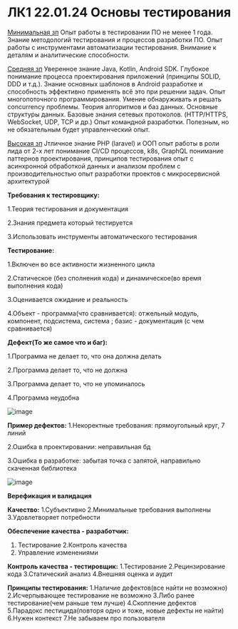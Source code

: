 # ЛК1 22.01.24 Основы тестирования

[Минимальная зп](https://zvenigorod.hh.ru/vacancy/91095485?query=тестировщик&hhtmFrom=vacancy_search_list)
Опыт работы в тестировании ПО не менее 1 года.
Знание методологий тестирования и процессов разработки ПО.
Опыт работы с инструментами автоматизации тестирования.
Внимание к деталям и аналитические способности.

[Средняя зп]([https://zvenigorod.hh.ru/vacancy/91095485?query=тестировщик&hhtmFrom=vacancy_search_list](https://zvenigorod.hh.ru/vacancy/85616418?query=тестировщик&hhtmFrom=vacancy_search_list))
Уверенное знание Java, Kotlin, Android SDK.
Глубокое понимание процесса проектирования приложений (принципы SOLID, DDD и т.д.). Знание основных шаблонов в Android разработке и способность эффективно применять всё это при решении задач. Опыт многопоточного программирования. Умение обнаруживать и решать concurrency проблемы.
Теория алгоритмов и баз данных. Основные структуры данных.
Базовые знания сетевых протоколов. (HTTP/HTTPS, WebSocket, UDP, TCP и др.)
Опыт командной разработки. Полезным, но не обязательным будет управленческий опыт.

[Высокая зп](https://zvenigorod.hh.ru/vacancy/91133361?query=тестировщик&hhtmFrom=vacancy_search_list)
Jтличное знание PHP (laravel) и ООП
опыт работы в роли лида от 2-х лет
понимание CI/CD процессов, k8s, GraphQL
понимание паттернов проектирования, принципов тестирования
опыт с асинхронной обработкой данных и анализом проблем с производительностью
опыт разработки проектов с микросервисной архитектурой

**Требования к тестировщику:**

1.Теория тестирования и документация

2.Знания предмета который тестируется

3.Использовать инструменты автоматического тестирования

**Тестирование:**

1.Включен во все активности жизненного цикла

2.Статическое (без сполнения кода) и динамическое(во время выполнения кода)

3.Оценивается ожидание и реальность

4.Объект - программа(что сравнивается): отжельный модуль, компонент, подсистема, система ; базис - документация (с чем сравнивается)

**Дефект(То же самое что и баг):**

1.Программа не делает то, что она должна делать

2.Программа делает то, что не должна

3.Программа делает то, что не упоминалось

4.Программа неудобна

![image](https://github.com/davlat777/6semsetr/assets/113089483/f29a1f75-cc54-4e19-9224-0b51dc8eefc4)

**Пример дефектов:**
1.Некоректные требования: прямоугольный круг, 7 линий

2.Ошибка в проектировании: неправильная бд

3.Ошибка в разработке: забытая точка с запятой, направильно скаченная библиотека

![image](https://github.com/davlat777/6semsetr/assets/113089483/c4607726-5c4b-4c65-83ee-55a653b452e5)

**Верефикация и валидация**



**Качество:**
1.Субъективно
2.Минимальные требования выполнены
3.Удовлетворяет потребности

**Обеспечение качества - разработчик:**
1. Тестирование
2.Контроль качества
3. Управление изменениями

**Контроль качества - тестировщик:**
1.Тестирование
2.Рецинзирование кода
3.Статический анализ
4.Внешняя оценка и аудит

**Принципы тестирования:**
1.Наличие дефектов(все найти не возможно)
2.Исчерпывающее тестирование не возможно
3.Либо ранее тестирование(чем раньше тем лучше)
4.Скопление дефектов
5.Парадокс пестицида(повторя одно и тоже, новые дефекты не найти)
6.Нужен контекст 
7.Не забываем про пользователя
